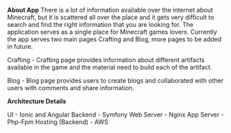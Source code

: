 **About App**
There is a lot of information available over the internet about Minecraft, but it is scattered all over the place and it gets very difficult to search and find the right information that you are looking for.
The application serves as a single place for Minecraft games lovers.
Currently the app serves two main pages Crafting and Blog, more pages to be added in future.

Crafting - Crafting page provides information about different artifacts available in the game and the material need to build each of the artifact.

Blog - Blog page provides users to create blogs and collaborated with other users with comments and share information.

**Architecture Details**

UI - Ionic and Angular
Backend - Symfony
Web Server - Nginx
App Server - Php-Fpm
Hosting (Backend) - AWS
